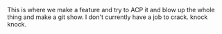 This is where we make a feature and try to ACP it and blow up the whole thing and make a git show. I don't currently have a job to crack. knock knock.
